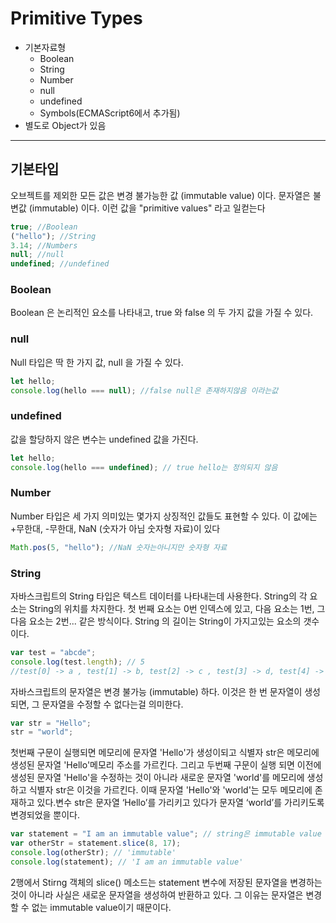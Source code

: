 # Primitive Types

- 기본자료형
  - Boolean
  - String
  - Number
  - null
  - undefined
  - Symbols(ECMAScript6에서 추가됨)
- 별도로 Object가 있음

---

## 기본타입

오브젝트를 제외한 모든 값은 변경 불가능한 값 (immutable value) 이다. 문자열은 불변값 (immutable) 이다. 이런 값을 "primitive values" 라고 일컫는다

```javascript
true; //Boolean
("hello"); //String
3.14; //Numbers
null; //null
undefined; //undefined
```

### Boolean

Boolean 은 논리적인 요소를 나타내고, true 와 false 의 두 가지 값을 가질 수 있다.

### null

Null 타입은 딱 한 가지 값, null 을 가질 수 있다.

```javascript
let hello;
console.log(hello === null); //false null은 존재하지않음 이라는값
```

### undefined

값을 할당하지 않은 변수는 undefined 값을 가진다.

```javascript
let hello;
console.log(hello === undefined); // true hello는 정의되지 않음
```

### Number

Number 타입은 세 가지 의미있는 몇가지 상징적인 값들도 표현할 수 있다. 이 값에는 +무한대, -무한대, NaN (숫자가 아님 숫자형 자료)이 있다

```javascript
Math.pos(5, "hello"); //NaN 숫자는아니지만 숫자형 자료
```

### String

자바스크립트의 String 타입은 텍스트 데이터를 나타내는데 사용한다.
String의 각 요소는 String의 위치를 차지한다. 첫 번째 요소는 0번 인덱스에 있고, 다음 요소는 1번, 그 다음 요소는 2번... 같은 방식이다.
String 의 길이는 String이 가지고있는 요소의 갯수이다.

```javascript
var test = "abcde";
console.log(test.length); // 5
//test[0] -> a , test[1] -> b, test[2] -> c , test[3] -> d, test[4] -> e
```

자바스크립트의 문자열은 변경 불가능 (immutable) 하다. 이것은 한 번 문자열이 생성되면, 그 문자열을 수정할 수 없다는걸 의미한다.

```javascript
var str = "Hello";
str = "world";
```

첫번째 구문이 실행되면 메모리에 문자열 'Hello'가 생성이되고 식별자 str은 메모리에 생성된 문자열 'Hello'메모리 주소를 가르킨다.
그리고 두번째 구문이 실행 되면 이전에 생성된 문자열 'Hello'을 수정하는 것이 아니라 새로운 문자열 'world'를 메모리에 생성하고 식별자 str은 이것을 가르킨다.
이때 문자열 'Hello'와 'world'는 모두 메모리에 존재하고 있다.변수 str은 문자열 ‘Hello’를 가리키고 있다가 문자열 ‘world’를 가리키도록 변경되었을 뿐이다.

```javascript
var statement = "I am an immutable value"; // string은 immutable value
var otherStr = statement.slice(8, 17);
console.log(otherStr); // 'immutable'
console.log(statement); // 'I am an immutable value'
```

2행에서 Stirng 객체의 slice() 메소드는 statement 변수에 저장된 문자열을 변경하는 것이 아니라 사실은 새로운 문자열을 생성하여 반환하고 있다.
그 이유는 문자열은 변경할 수 없는 immutable value이기 때문이다.
